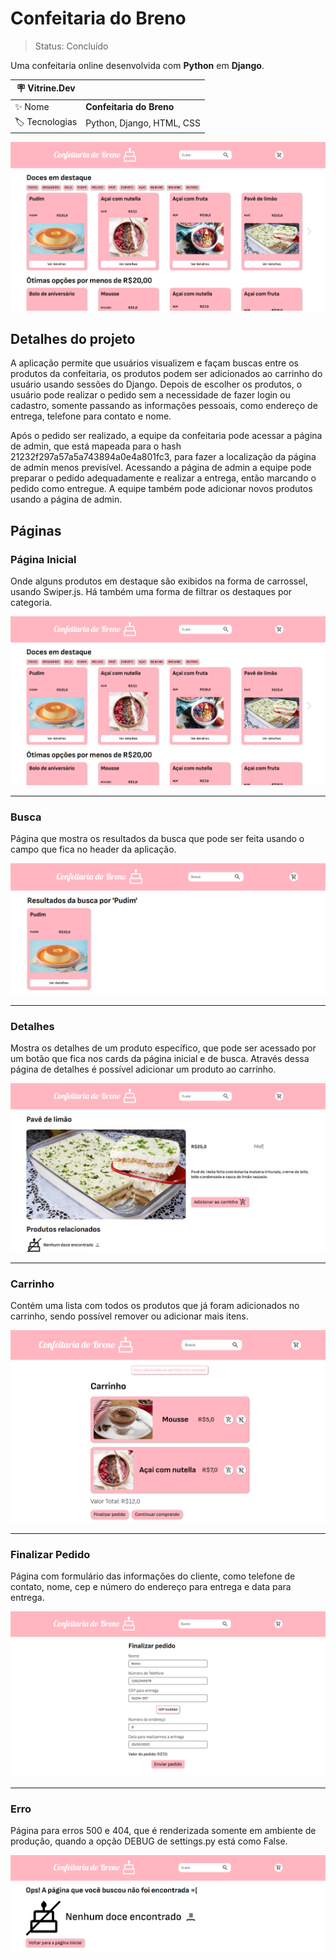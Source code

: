 # Confeitaria do Breno

> Status: Concluído

Uma confeitaria online desenvolvida com **Python** em **Django**.

| :placard: Vitrine.Dev |     |
| -------------  | --- |
| :sparkles: Nome | **Confeitaria do Breno**
| :label: Tecnologias | Python, Django, HTML, CSS

![Imagem de capa do projeto](https://github.com/BrenoMorim/confeitaria/blob/main/imagens/index.png?raw=true#vitrinedev)

## Detalhes do projeto

A aplicação permite que usuários visualizem e façam buscas entre os produtos da confeitaria, os produtos podem ser adicionados ao carrinho do usuário usando sessões do Django. Depois de escolher os produtos, o usuário pode realizar o pedido sem a necessidade de fazer login ou cadastro, somente passando as informações pessoais, como endereço de entrega, telefone para contato e nome.

Após o pedido ser realizado, a equipe da confeitaria pode acessar a página de admin, que está mapeada para o hash 21232f297a57a5a743894a0e4a801fc3, para fazer a localização da página de admin menos previsível. Acessando a página de admin a equipe pode preparar o pedido adequadamente e realizar a entrega, então marcando o pedido como entregue. A equipe também pode adicionar novos produtos usando a página de admin.

## Páginas

### Página Inicial

Onde alguns produtos em destaque são exibidos na forma de carrossel, usando Swiper.js. Há também uma forma de filtrar os destaques por categoria.

![Screenshot da página inicial](./imagens/index.png)

---

### Busca

Página que mostra os resultados da busca que pode ser feita usando o campo que fica no header da aplicação.

![Screenshot da página de busca](./imagens/busca.png)

---

### Detalhes

Mostra os detalhes de um produto específico, que pode ser acessado por um botão que fica nos cards da página inicial e de busca. Através dessa página de detalhes é possível adicionar um produto ao carrinho.

![Screenshot da página de detalhes de um produto](./imagens/detalhes.png)

---

### Carrinho

Contém uma lista com todos os produtos que já foram adicionados no carrinho, sendo possível remover ou adicionar mais itens.

![Screenshot do carrinho](./imagens/carrinho.png)

---

### Finalizar Pedido

Página com formulário das informações do cliente, como telefone de contato, nome, cep e número do endereço para entrega e data para entrega.

![Screenshot com o formulário de finalização de pedido](./imagens/finalizar.png)

---

### Erro

Página para erros 500 e 404, que é renderizada somente em ambiente de produção, quando a opção DEBUG de settings.py está como False.

![Screenshot da página de erro](./imagens/erro.png)
